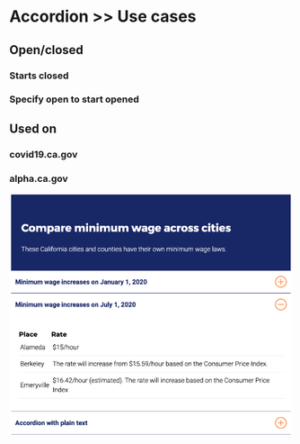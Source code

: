 # Accordion >> Use cases

## Open/closed

### Starts closed

### Specify open to start opened

## Used on

### covid19.ca.gov

### alpha.ca.gov

<img src="https://github.com/cagov/storybook-ca-gov/raw/main/packages/%40cagov/accordion/stories/accordion.png" />




